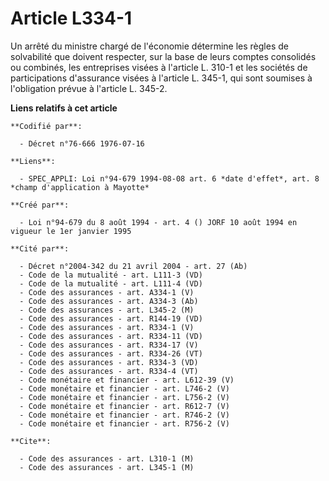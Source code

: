 # Article L334-1

Un arrêté du ministre chargé de l'économie détermine les règles de solvabilité que doivent respecter, sur la base de leurs
comptes consolidés ou combinés, les entreprises visées à l'article L. 310-1 et les sociétés de participations d'assurance
visées à l'article L. 345-1, qui sont soumises à l'obligation prévue à l'article L. 345-2.

**Liens relatifs à cet article**

	**Codifié par**:

	  - Décret n°76-666 1976-07-16

	**Liens**:

	  - SPEC_APPLI: Loi n°94-679 1994-08-08 art. 6 *date d'effet*, art. 8 *champ d'application à Mayotte*

	**Créé par**:

	  - Loi n°94-679 du 8 août 1994 - art. 4 () JORF 10 août 1994 en vigueur le 1er janvier 1995

	**Cité par**:

	  - Décret n°2004-342 du 21 avril 2004 - art. 27 (Ab)
	  - Code de la mutualité - art. L111-3 (VD)
	  - Code de la mutualité - art. L111-4 (VD)
	  - Code des assurances - art. A334-1 (V)
	  - Code des assurances - art. A334-3 (Ab)
	  - Code des assurances - art. L345-2 (M)
	  - Code des assurances - art. R144-19 (VD)
	  - Code des assurances - art. R334-1 (V)
	  - Code des assurances - art. R334-11 (VD)
	  - Code des assurances - art. R334-17 (V)
	  - Code des assurances - art. R334-26 (VT)
	  - Code des assurances - art. R334-3 (VD)
	  - Code des assurances - art. R334-4 (VT)
	  - Code monétaire et financier - art. L612-39 (V)
	  - Code monétaire et financier - art. L746-2 (V)
	  - Code monétaire et financier - art. L756-2 (V)
	  - Code monétaire et financier - art. R612-7 (V)
	  - Code monétaire et financier - art. R746-2 (V)
	  - Code monétaire et financier - art. R756-2 (V)

	**Cite**:

	  - Code des assurances - art. L310-1 (M)
	  - Code des assurances - art. L345-1 (M)
